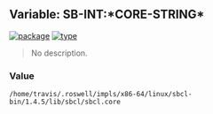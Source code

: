 ## Variable: SB-INT:\*CORE-STRING\*
[![package](https://img.shields.io/badge/Package-SB--INT-5f9ea0.svg?style=social&colorA=999999)](../) [![type](https://img.shields.io/badge/Type-Variable-5f9ea0.svg?style=social&colorA=999999)](../#variable) 

> No description.

### Value
```
/home/travis/.roswell/impls/x86-64/linux/sbcl-bin/1.4.5/lib/sbcl/sbcl.core
```
